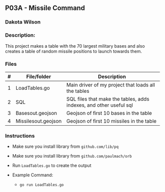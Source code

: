 ## P03A - Missile Command
### Dakota Wilson
### Description:

This project makes a table with the 70 largest military bases and also creates a table of random missile positions to launch towards them.

### Files

|   #   | File/folder              | Description                                                         |
| :---: | ------------------------ | ------------------------------------------------------------------- |
|   1   | LoadTables.go            | Main driver of my project that loads all the tables                 |
|   2   | SQL                      | SQL files that make the tables, adds indexes, and other useful sql  |
|   3   | Basesout.geojson         | Geojson of first 10 bases in the table                              |
|   4   | Missilesout.geojson      | Geojson of first 10 missiles in the table                           |


### Instructions

- Make sure you install library from `github.com/lib/pq`
- Make sure you install library from `github.com/paulmach/orb`
- Run `LoadTables.go` to create the output

- Example Command:
    - `go run LoadTables.go`